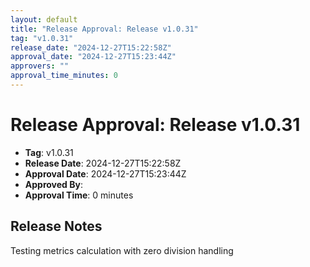 ```yaml
---
layout: default
title: "Release Approval: Release v1.0.31"
tag: "v1.0.31"
release_date: "2024-12-27T15:22:58Z"
approval_date: "2024-12-27T15:23:44Z"
approvers: ""
approval_time_minutes: 0
---
```


# Release Approval: Release v1.0.31

- **Tag**: v1.0.31
- **Release Date**: 2024-12-27T15:22:58Z
- **Approval Date**: 2024-12-27T15:23:44Z
- **Approved By**: 
- **Approval Time**: 0 minutes

## Release Notes
Testing metrics calculation with zero division handling